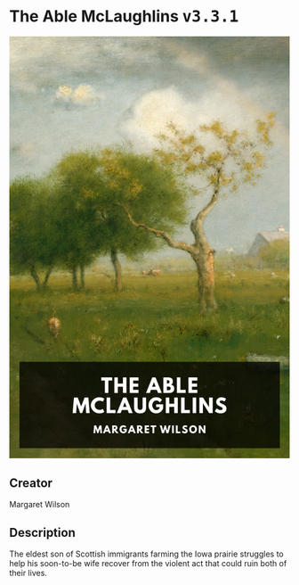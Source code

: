 
# The Able McLaughlins <kbd>v3.3.1</kbd>

<center>
  <img src="./cover-1024.jpg"/>
</center>

## Creator
Margaret Wilson

## Description
The eldest son of Scottish immigrants farming the Iowa prairie struggles to help his soon-to-be wife recover from the violent act that could ruin both of their lives.
